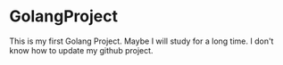 # GolangProject
This is my first Golang Project. 
Maybe I will study for a long time.
I don't know how to update my github project.